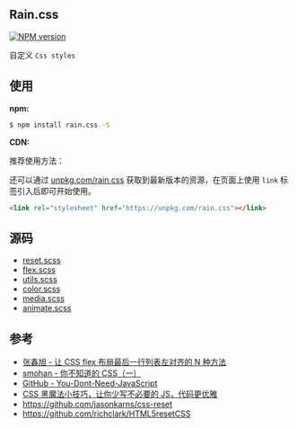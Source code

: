 ## Rain.css

[![NPM version](https://img.shields.io/npm/v/rain.css.svg?style=flat)](https://www.npmjs.com/package/rain.css)

自定义 `Css styles`

## 使用

**npm:**

```bash
$ npm install rain.css -S
```

**CDN:**

推荐使用方法：

还可以通过 [unpkg.com/rain.css](https://unpkg.com/rain.css) 获取到最新版本的资源，在页面上使用 `link` 标签引入后即可开始使用。

```html
<link rel="stylesheet" href="https://unpkg.com/rain.css"></link>
```

## 源码

- [reset.scss](./src/styles/reset.scss)
- [flex.scss](./src/styles/flex.scss)
- [utils.scss](./src/styles/utils.scss)
- [color.scss](./src/styles/color.scss)
- [media.scss](./src/styles/media.scss)
- [animate.scss](./src/styles/animate.scss)

## 参考

- [张鑫旭 - 让 CSS flex 布局最后一行列表左对齐的 N 种方法](https://www.zhangxinxu.com/wordpress/2019/08/css-flex-last-align/)
- [smohan - 你不知道的 CSS（一）](https://smohan.net/blog/6gr77h)
- [GitHub - You-Dont-Need-JavaScript](https://github.com/you-dont-need/You-Dont-Need-JavaScript)
- [CSS 黑魔法小技巧，让你少写不必要的 JS，代码更优雅](https://github.com/jawil/blog/issues/29)
- https://github.com/jasonkarns/css-reset
- https://github.com/richclark/HTML5resetCSS
